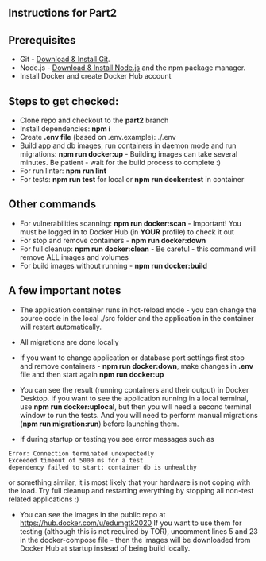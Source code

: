 ## Instructions for Part2

## Prerequisites

- Git - [Download & Install Git](https://git-scm.com/downloads).
- Node.js - [Download & Install Node.js](https://nodejs.org/en/download/) and the npm package manager.
- Install Docker and create Docker Hub account

## Steps to get checked:

- Clone repo and checkout to the **part2** branch
- Install dependencies: **npm i**
- Create **.env file** (based on .env.example):  ./.env 
- Build app and db images, run containers in daemon mode and run migrations: **npm run docker:up** - Building images can take several minutes. Be patient - wait for the build process to complete :) 
- For run linter: **npm run lint**
- For tests: **npm run test** for local or **npm run docker:test** in container 

## Other commands

- For vulnerabilities scanning: **npm run docker:scan** - Important! You must be logged in to Docker Hub (in **YOUR** profile) to check it out
- For stop and remove containers - **npm run docker:down**
- For full cleanup: **npm run docker:clean** - Be careful - this command will remove ALL images and volumes
- For build images without running - **npm run docker:build**

## A few important notes

- The application container runs in hot-reload mode - you can change the source code in the local ./src folder and the application in the container will restart automatically.
- All migrations are done locally
- If you want to change application or database port settings first stop and remove containers - **npm run docker:down**, make changes in **.env** file and then start again **npm run docker:up**  
- You can see the result (running containers and their output) in Docker Desktop. If you want to see the application running in a local terminal, use **npm run docker:uplocal**, but then you will need a second terminal window to run the tests. And you will need to perform manual migrations (**npm run migration:run**) before launching them.

- If during startup or testing you see error messages such as
```
Error: Connection terminated unexpectedly
Exceeded timeout of 5000 ms for a test
dependency failed to start: container db is unhealthy
```
or something similar, it is most likely that your hardware is not coping with the load. Try full cleanup and restarting everything by stopping all non-test related applications :) 

- You can see the images in the public repo at https://hub.docker.com/u/edumgtk2020 If you want to use them for testing (although this is not required by TOR), uncomment lines 5 and 23 in the docker-compose file - then the images will be downloaded from Docker Hub at startup instead of being build locally. 



